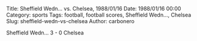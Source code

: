 Title: Sheffield Wedn… vs. Chelsea, 1988/01/16
Date: 1988/01/16 00:00
Category: sports
Tags: football, football scores, Sheffield Wedn…, Chelsea
Slug: sheffield-wedn-vs-chelsea
Author: carbonero


Sheffield Wedn… 3 - 0 Chelsea
